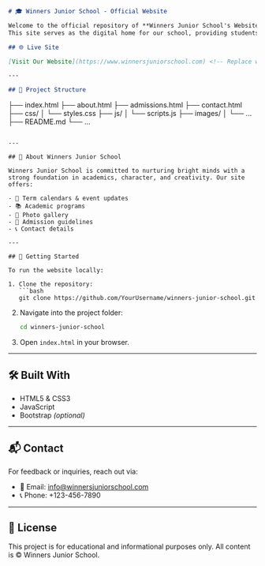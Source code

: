 

```markdown
# 🎓 Winners Junior School - Official Website

Welcome to the official repository of **Winners Junior School's Website**!  
This site serves as the digital home for our school, providing students, parents, and the community with essential information and updates.

## 🌐 Live Site

[Visit Our Website](https://www.winnersjuniorschool.com) <!-- Replace with actual URL -->

---

## 📁 Project Structure

```

├── index.html
├── about.html
├── admissions.html
├── contact.html
├── css/
│   └── styles.css
├── js/
│   └── scripts.js
├── images/
│   └── ...
├── README.md
└── ...

````

---

## 🏫 About Winners Junior School

Winners Junior School is committed to nurturing bright minds with a strong foundation in academics, character, and creativity. Our site offers:

- 📅 Term calendars & event updates  
- 📚 Academic programs  
- 📸 Photo gallery  
- 📝 Admission guidelines  
- 📞 Contact details  

---

## 🚀 Getting Started

To run the website locally:

1. Clone the repository:
   ```bash
   git clone https://github.com/YourUsername/winners-junior-school.git
````

2. Navigate into the project folder:

   ```bash
   cd winners-junior-school
   ```
3. Open `index.html` in your browser.

---

## 🛠️ Built With

* HTML5 & CSS3
* JavaScript
* Bootstrap *(optional)*

---

## 📬 Contact

For feedback or inquiries, reach out via:

* 📧 Email: [info@winnersjuniorschool.com](mailto:info@winnersjuniorschool.com)
* 📞 Phone: +123-456-7890

---

## 📄 License

This project is for educational and informational purposes only.
All content is © Winners Junior School.


